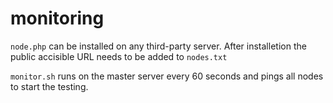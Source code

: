 monitoring
==========

`node.php` can be installed on any third-party server. 
After installetion the public accisible URL needs to be added to `nodes.txt`

`monitor.sh` runs on the master server every 60 seconds and pings all nodes to start the testing.
